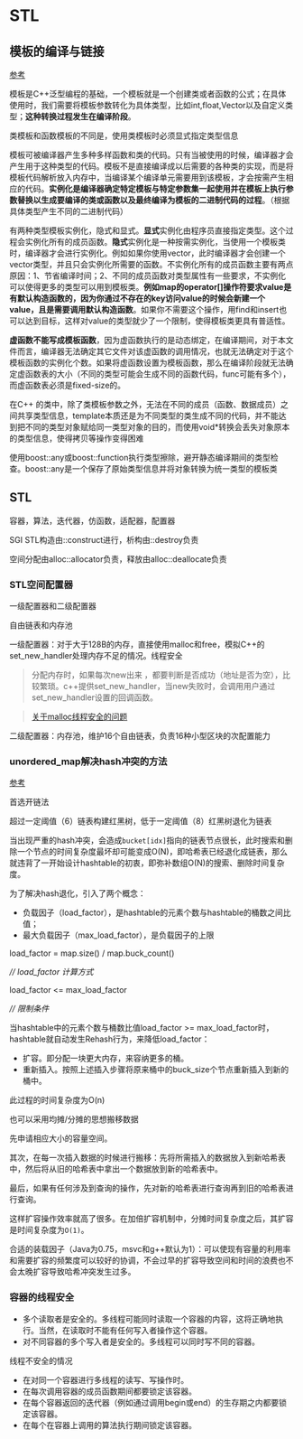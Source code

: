# STL

## 模板的编译与链接

[参考](https://blog.csdn.net/c_base_jin/article/details/72861789)

模板是C++泛型编程的基础，一个模板就是一个创建类或者函数的公式；在具体使用时，我们需要将模板参数转化为具体类型，比如int,float,Vector以及自定义类型；**这种转换过程发生在编译阶段**。

类模板和函数模板的不同是，使用类模板时必须显式指定类型信息

模板可被编译器产生多种多样函数和类的代码。只有当被使用的时候，编译器才会产生用于这种类型的代码。模板不是直接编译成以后需要的各种类的实现，而是将模板代码解析放入内存中，当编译某个编译单元需要用到该模板，才会按需产生相应的代码。**实例化是编译器确定特定模板与特定参数集一起使用并在模板上执行参数替换以生成要编译的类或函数以及最终编译为模板的二进制代码的过程**。（根据具体类型产生不同的二进制代码）

有两种类型模板实例化，隐式和显式。**显式**实例化由程序员直接指定类型。这个过程会实例化所有的成员函数。**隐式**实例化是一种按需实例化，当使用一个模板类时，编译器才会进行实例化。例如如果你使用vector，此时编译器才会创建一个vector类型，并且只会实例化所需要的函数。不实例化所有的成员函数主要有两点原因：1、节省编译时间；2、不同的成员函数对类型属性有一些要求，不实例化可以使得更多的类型可以用到模板类。**例如map的operator[]操作符要求value是有默认构造函数的，因为你通过不存在的key访问value的时候会新建一个value，且是需要调用默认构造函数**。如果你不需要这个操作，用find和insert也可以达到目标，这样对value的类型就少了一个限制，使得模板类更具有普适性。

**虚函数不能写成模板函数**，因为虚函数执行的是动态绑定，在编译期间，对于本文件而言，编译器无法确定其它文件对该虚函数的调用情况，也就无法确定对于这个模板函数的实例化个数。如果将虚函数设置为模板函数，那么在编译阶段就无法确定虚函数表的大小（不同的类型可能会生成不同的函数代码，func<T>可能有多个），而虚函数表必须是fixed-size的。

在C++ 的类中，除了类模板参数之外，无法在不同的成员（函数、数据成员）之间共享类型信息，template本质还是为不同类型的类生成不同的代码，并不能达到把不同的类型对象赋给同一类型对象的目的，而使用void*转换会丢失对象原本的类型信息，使得拷贝等操作变得困难

使用boost::any或boost::function执行类型擦除，避开静态编译期间的类型检查。boost::any是一个保存了原始类型信息并将对象转换为统一类型的模板类


## STL

容器，算法，迭代器，仿函数，适配器，配置器

SGI STL构造由::construct进行，析构由::destroy负责

空间分配由alloc::allocator负责，释放由alloc::deallocate负责

### STL空间配置器

一级配置器和二级配置器

自由链表和内存池

一级配置器：对于大于128B的内存，直接使用malloc和free，模拟C++的set_new_handler处理内存不足的情况。线程安全

> 分配内存时，如果每次new出来 ，都要判断是否成功（地址是否为空），比较繁琐。c++提供set_new_handler，当new失败时，会调用用户通过set_new_handler设置的回调函数。

> [关于malloc线程安全的问题](./C++.md/#malloc分配规则内存边界对齐及malloc的线程安全) 

二级配置器：内存池，维护16个自由链表，负责16种小型区块的次配置能力

### unordered_map解决hash冲突的方法

[参考](https://zhuanlan.zhihu.com/p/346539485)

首选开链法

超过一定阈值（6）链表构建红黑树，低于一定阈值（8）红黑树退化为链表

当出现严重的hash冲突，会造成`bucket[idx]`指向的链表节点很长，此时搜索和删除一个节点的时间复杂度最坏却可能变成O(N)，即哈希表已经退化成链表，那么就违背了一开始设计hashtable的初衷，即弥补数组O(N)的搜索、删除时间复杂度。

为了解决hash退化，引入了两个概念：

- 负载因子（load_factor），是hashtable的元素个数与hashtable的桶数之间比值；
- 最大负载因子（max_load_factor），是负载因子的上限

load_factor = map.size() / map.buck_count()

*// load_factor 计算方式*

load_factor <= max_load_factor

*// 限制条件*

当hashtable中的元素个数与桶数比值load_factor >= max_load_factor时，hashtable就自动发生Rehash行为，来降低load_factor：

- 扩容。即分配一块更大内存，来容纳更多的桶。
- 重新插入。按照上述插入步骤将原来桶中的buck_size个节点重新插入到新的桶中。

此过程的时间复杂度为O(n)

也可以采用均摊/分摊的思想搬移数据

先申请相应大小的容量空间。

其次，在每一次插入数据的时候进行搬移：先将所需插入的数据放入到新哈希表中，然后将从旧的哈希表中拿出一个数据放到新的哈希表中。

最后，如果有任何涉及到查询的操作，先对新的哈希表进行查询再到旧的哈希表进行查询。

这样扩容操作效率就高了很多。在加倍扩容机制中，分摊时间复杂度之后，其扩容是时间复杂度为`O(1)`。

合适的装载因子（Java为0.75，msvc和g++默认为1）：可以使现有容量的利用率和需要扩容的频繁度可以较好的协调，不会过早的扩容导致空间和时间的浪费也不会太晚扩容导致哈希冲突发生过多。

### 容器的线程安全

- 多个读取者是安全的。多线程可能同时读取一个容器的内容，这将正确地执行。当然，在读取时不能有任何写入者操作这个容器。
- 对不同容器的多个写入者是安全的。多线程可以同时写不同的容器。

线程不安全的情况

- 在对同一个容器进行多线程的读写、写操作时。
- 在每次调用容器的成员函数期间都要锁定该容器。
- 在每个容器返回的迭代器（例如通过调用begin或end）的生存期之内都要锁定该容器。
- 在每个在容器上调用的算法执行期间锁定该容器。





